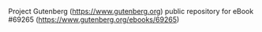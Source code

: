 Project Gutenberg (https://www.gutenberg.org) public repository for
eBook #69265 (https://www.gutenberg.org/ebooks/69265)
